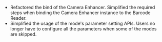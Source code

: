 
- Refactored the bind of the Camera Enhancer. Simplified the required steps when binding the Camera Enhancer instance to the Barcode Reader. 
- Simplified the usage of the mode's parameter setting APIs. Users no longer have to configure all the parameters when some of the modes are skipped.


